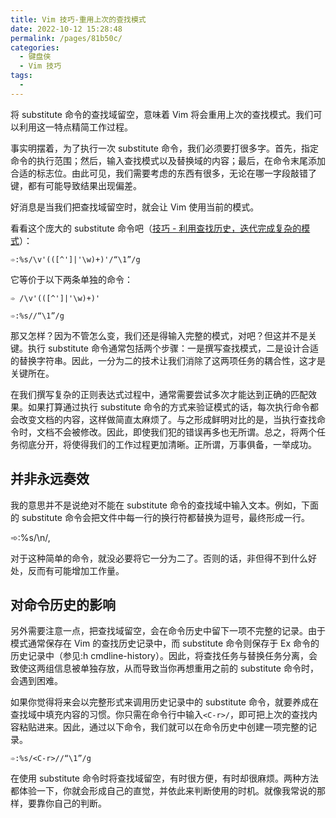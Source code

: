 ```yaml
---
title: Vim 技巧-重用上次的查找模式
date: 2022-10-12 15:28:48
permalink: /pages/81b50c/
categories:
  - 键盘侠
  - Vim 技巧
tags:
  -
---
```


将 substitute 命令的查找域留空，意味着 Vim 将会重用上次的查找模式。我们可以利用这一特点精简工作过程。

事实明摆着，为了执行一次 substitute 命令，我们必须要打很多字。首先，指定命令的执行范围；然后，输入查找模式以及替换域的内容；最后，在命令末尾添加合适的标志位。由此可见，我们需要考虑的东西有很多，无论在哪一字段敲错了键，都有可能导致结果出现偏差。

好消息是当我们把查找域留空时，就会让 Vim 使用当前的模式。

看看这个庞大的 substitute 命令吧（[技巧 - 利用查找历史，迭代完成复杂的模式](/pages/ee03c3/)）：

`➾:%s/\v'(([^']|'\w)+)'/“\1”/g`

它等价于以下两条单独的命令：

`➾ /\v'(([^']|'\w)+)'`

`➾:%s//“\1”/g`

那又怎样？因为不管怎么变，我们还是得输入完整的模式，对吧？但这并不是关键。执行 substitute 命令通常包括两个步骤：一是撰写查找模式，二是设计合适的替换字符串。因此，一分为二的技术让我们消除了这两项任务的耦合性，这才是关键所在。

在我们撰写复杂的正则表达式过程中，通常需要尝试多次才能达到正确的匹配效果。如果打算通过执行 substitute 命令的方式来验证模式的话，每次执行命令都会改变文档的内容，这样做简直太麻烦了。与之形成鲜明对比的是，当执行查找命令时，文档不会被修改。因此，即使我们犯的错误再多也无所谓。总之，将两个任务彻底分开，将使得我们的工作过程更加清晰。正所谓，万事俱备，一举成功。

## 并非永远奏效

我的意思并不是说绝对不能在 substitute 命令的查找域中输入文本。例如，下面的 substitute 命令会把文件中每一行的换行符都替换为逗号，最终形成一行。

➾:%s/\n/,

对于这种简单的命令，就没必要将它一分为二了。否则的话，非但得不到什么好处，反而有可能增加工作量。

## 对命令历史的影响

另外需要注意一点，把查找域留空，会在命令历史中留下一项不完整的记录。由于模式通常保存在 Vim 的查找历史记录中，而 substitute 命令则保存于 Ex 命令的历史记录中（参见:h cmdline-history）。因此，将查找任务与替换任务分离，会致使这两组信息被单独存放，从而导致当你再想重用之前的 substitute 命令时，会遇到困难。

如果你觉得将来会以完整形式来调用历史记录中的 substitute 命令，就要养成在查找域中填充内容的习惯。你只需在命令行中输入`<C-r>/`，即可把上次的查找内容粘贴进来。因此，通过以下命令，我们就可以在命令历史中创建一项完整的记录。

`➾:%s/<C-r>//“\1”/g`

在使用 substitute 命令时将查找域留空，有时很方便，有时却很麻烦。两种方法都体验一下，你就会形成自己的直觉，并依此来判断使用的时机。就像我常说的那样，要靠你自己的判断。
